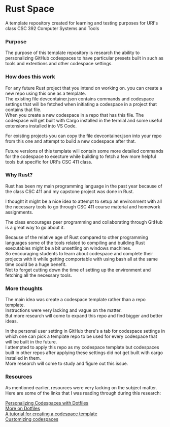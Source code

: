 # Rust Space

A template repository created for learning and testing purposes for URI's class CSC 392 Computer Systems and Tools  

### Purpose

The purpose of this template repository is research the ability to personalizing GitHub codespaces to have particular presets built in such as tools and extentions and other codespace settings.  

### How does this work

For any future Rust project that you intend on working on. you can create a new repo using this one as a template.  
The existing file devcontainer.json contains commands and codespace settings that will be fetched when initiating a codespace in a project that contains that file.  
When you create a new codespace in a repo that has this file. The codespace will get built with Cargo installed in the termial and some useful extensions installed into VS Code.   

For existing projects you can copy the file devcontainer.json into your repo from this one and attempt to build a new codespace after that.  


Future versions of this template will contain some more detailed commands for the codespace to execture while building to fetch a few more helpful tools but specific for URI's CSC 411 class.  


### Why Rust?

Rust has been my main programming language in the past year because of the class CSC 411 and my capstone project was done in Rust.  

I thought it might be a nice idea to attempt to setup an environment with all the necessary tools to go through CSC 411 course material and homework assignments.  

The class encourages peer programming and collaborating through GitHub is a great way to go about it.  

Because of the relative age of Rust compared to other programming languages some of the tools related to compiling and building Rust executables might be a bit unsettling on windows machines.  
So encouraging students to learn about codespace and complete their projects with it while getting comportable with using bash all at the same time could be a huge benefit.  
Not to forget cutting down the time of setting up the environment and fetching all the necessary tools.  


### More thoughts

The main idea was create a codespace template rather than a repo template.  
Instructions were very lacking and vague on the matter.  
But more research will come to expand this repo and find bigger and better ideas.  

In the personal user setting in GitHub there's a tab for codespace settings in which one can pick a template repo to be used for every codespace that will be built in the future.   
I attempted to apply this repo as my codespace template but codespaces built in other repos after applying these settings did not get built with cargo installed in them.    
More research will come to study and figure out this issue.  

### Resources

As mentioned earlier, resources were very lacking on the subject matter.  
Here are some of the links that I was reading through during this research:  

[Personalizing Codespaces with Dotfiles](https://docs.github.com/en/codespaces/setting-your-user-preferences/personalizing-github-codespaces-for-your-account#dotfiles)  
[More on Dotfiles](https://dotfiles.github.io/tutorials/)  
[A tutorial for creating a codespace template](https://blog.sachinchaurasiya.dev/how-to-create-custom-github-codespaces-template)  
[Customizing codespaces](https://www.infoq.com/news/2022/02/github-codespaces-templates/)  
